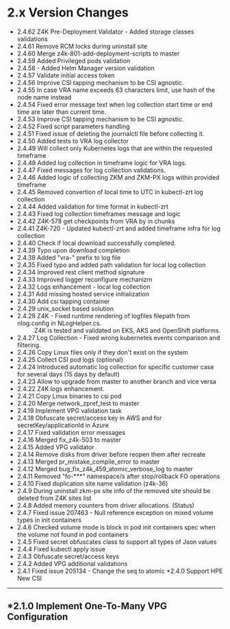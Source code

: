 2.x Version Changes
===================
* 2.4.62 Z4K Pre-Deployment Validator - Added storage classes validations
* 2.4.61 Remove RCM locks during uninstall site
* 2.4.60 Merge z4k-801-add-deployment-scripts to master
* 2.4.59 Added Privileged pods validation
* 2.4.58 - Added Helm Manager version validation
* 2.4.57 Validate initial access token
* 2.4.56 Improve CSI tapping mechanism to be CSI agnostic.
* 2.4.55 In case VRA name exceeds 63 characters limit, use hash of the node name instead
* 2.4.54 Fixed error message text when log collection start time or end time are later than current time.
* 2.4.53 Improve CSI tapping mechanism to be CSI agnostic.
* 2.4.52 Fixed script parameters handling
* 2.4.51 Fixed issue of deleting the journalctl file before collecting it.
* 2.4.50 Added tests to VRA log collector
* 2.4.49 Will collect only Kubernetes logs that are within the requested timeframe
* 2.4.48 Added log collection in timeframe logic for VRA logs.
* 2.4.47 Fixed messages for log collection validations.
* 2.4.46 Added logic of collecting ZKM and ZKM-PX logs within provided timeframe
* 2.4.45 Removed convertion of local time to UTC in kubectl-zrt log collection
* 2.4.44 Added validation for time format in kubectl-zrt
* 2.4.43 Fixed log collection timeframes message and logic
* 2.4.42 Z4K-578 get checkpoints from VRA by in chunks
* 2.4.41 Z4K-720 - Updated kubectl-zrt and added timeframe infra for log collection
* 2.4.40 Check if local download successfully completed.
* 2.4.39 Typo upon download completion
* 2.4.38 Added "vra-" prefix to log file
* 2.4.35 Fixed typo and added path validation for local log collection
* 2.4.34 Improved rest client method signature
* 2.4.33 Improved logger reconfigure mechanizm
* 2.4.32 Logs enhancement - local log collection
* 2.4.31 Add missing hosted service initialization
* 2.4.30 Add csi tapping container
* 2.4.29 unix_socket based solution
* 2.4.28 Z4K -  Fixed runtime rendering of logfiles filepath from nlog.config in NLogHelper.cs.<BR>&nbsp;&nbsp;&nbsp;&nbsp;&nbsp;&nbsp;&nbsp;&nbsp;&nbsp;&nbsp;Z4K is tested and validated on EKS, AKS and OpenShift platforms.</BR>
* 2.4.27 Log Collection - Fixed wrong kubernetes events comparison and filtering.
* 2.4.26 Copy Linux files only if they don't exist on the system
* 2.4.25 Collect CSI pod logs (optional)
* 2.4.24 Introduced automatic log collection for specific customer case for several days (15 days by default) 
* 2.4.23 Allow to upgrade from master to another branch and vice versa
* 2.4.22 Z4K logs enhancement.
* 2.4.21 Copy Linux binaries to csi pod
* 2.4.20 Merge network_zpref_test to master
* 2.4.19 Implement VPG validation task
* 2.4.18 Obfuscate secret/access key in AWS and for secretKey/applicationId in Azure
* 2.4.17 Fixed validation error messages
* 2.4.16 Merged fix_z4k-503 to master
* 2.4.15 Added VPG validator
* 2.4.14 Remove disks from driver before reopen them after recreate
* 2.4.13 Merged pr_mistake_compile_error to master
* 2.4.12 Merged bug_fix_z4k_459_atomic_verbose_log to master
* 2.4.11 Removed "fo-***" namespace/s after stop/rollback FO operations
* 2.4.10 Fixed duplication site name validation (z4k-36)
* 2.4.9 During uninstall zkm-px site info of the removed site should be deleted from Z4K sites list
* 2.4.8 Added memory counters from driver allocations. (Status)
* 2.4.7 Fixed issue 207463 - Null reference exception on mixed volume types in init containers
* 2.4.6 Checked volume mode is block in pod init containers spec when the volume not found in pod containers
* 2.4.5 Fixed secret obfuscates class to support all types of Json values
* 2.4.4 Fixed kubectl apply issue
* 2.4.3 Obfuscate secret/access keys
* 2.4.2 Added VPG additional validations
* 2.4.1 Fixed issue 205134 - Change the seq to atomic
*2.4.0 Support HPE New CSI
--------------------------
*2.1.0 Implement One-To-Many VPG Configuration
----------------------------------------------
